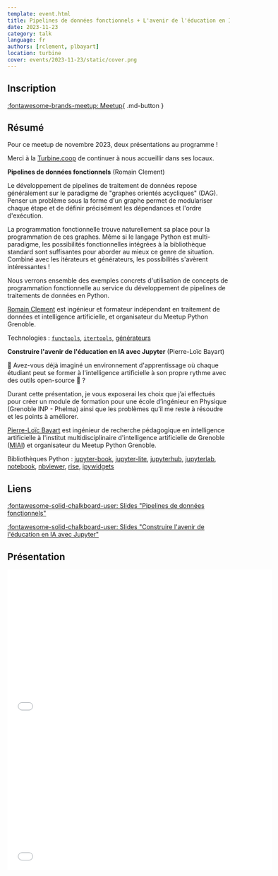 ```yaml
---
template: event.html
title: Pipelines de données fonctionnels + L'avenir de l'éducation en IA avec Jupyter
date: 2023-11-23
category: talk
language: fr
authors: [rclement, plbayart]
location: turbine
cover: events/2023-11-23/static/cover.png
---
```


## Inscription

[:fontawesome-brands-meetup: Meetup](https://www.meetup.com/fr-FR/groupe-dutilisateurs-python-grenoble/events/297243727/){ .md-button }

## Résumé

Pour ce meetup de novembre 2023, deux présentations au programme !

Merci à la [Turbine.coop](https://turbine.coop/) de continuer à nous accueillir dans ses locaux.

**Pipelines de données fonctionnels** (Romain Clement)

Le développement de pipelines de traitement de données repose généralement sur le paradigme de "graphes orientés acycliques" (DAG). Penser un problème sous la forme d'un graphe permet de modulariser chaque étape et de définir précisément les dépendances et l'ordre d'exécution.

La programmation fonctionnelle trouve naturellement sa place pour la programmation de ces graphes. Même si le langage Python est multi-paradigme, les possibilités fonctionnelles intégrées à la bibliothèque standard sont suffisantes pour aborder au mieux ce genre de situation. Combiné avec les itérateurs et générateurs, les possibilités s'avèrent intéressantes !

Nous verrons ensemble des exemples concrets d'utilisation de concepts de programmation fonctionnelle au service du développement de pipelines de traitements de données en Python.

[Romain Clement](https://www.linkedin.com/in/romainclement/) est ingénieur et formateur indépendant en traitement de données et intelligence artificielle, et organisateur du Meetup Python Grenoble.

Technologies : [`functools`](https://docs.python.org/3/library/functools.html), [`itertools`](https://docs.python.org/3/library/itertools.html), [générateurs](https://docs.python.org/3/glossary.html#term-generator)

**Construire l'avenir de l'éducation en IA avec Jupyter** (Pierre-Loïc Bayart)

🤔 Avez-vous déjà imaginé un environnement d'apprentissage où chaque étudiant peut se former à l'intelligence artificielle à son propre rythme avec des outils open-source 🐍 ?

Durant cette présentation, je vous exposerai les choix que j’ai effectués pour créer un module de formation pour une école d’ingénieur en Physique (Grenoble INP - Phelma) ainsi que les problèmes qu’il me reste à résoudre et les points à améliorer.

[Pierre-Loïc Bayart](https://www.linkedin.com/in/pierreloicbayart/) est ingénieur de recherche pédagogique en intelligence artificielle à l'institut multidisciplinaire d'intelligence artificielle de Grenoble ([MIAI](https://miai.univ-grenoble-alpes.fr/institut-miai/l-institut-miai-grenoble-alpes-798295.kjsp)) et organisateur du Meetup Python Grenoble.

Bibliothèques Python : [jupyter-book](https://jupyterbook.org/en/stable/intro.html), [jupyter-lite](https://jupyterlite.readthedocs.io/en/stable/), [jupyterhub](https://jupyter.org/hub), [jupyterlab](https://jupyterlab.readthedocs.io/en/latest/), [notebook](https://docs.jupyter.org/en/latest/), [nbviewer](https://nbviewer.org/), [rise](https://rise.readthedocs.io/en/latest/), [ipywidgets](https://ipywidgets.readthedocs.io/en/stable/)

## Liens

[:fontawesome-solid-chalkboard-user: Slides "Pipelines de données fonctionnels"](functional-data-pipelines.html)

[:fontawesome-solid-chalkboard-user: Slides "Construire l'avenir de l'éducation en IA avec Jupyter"](ia-jupyter.html)

## Présentation

<iframe
  src="functional-data-pipelines.html"
  width="600"
  height="340"
  scrolling="no"
  frameborder="0"
  webkitallowfullscreen
  mozallowfullscreen
  allowfullscreen
></iframe>

<iframe
  src="ia-jupyter.html"
  width="600"
  height="340"
  scrolling="no"
  frameborder="0"
  webkitallowfullscreen
  mozallowfullscreen
  allowfullscreen
></iframe>
